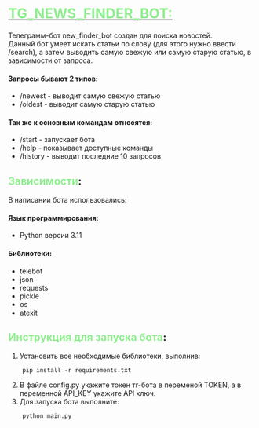 # <u><span style='color: lightgreen;'>TG_NEWS_FINDER_BOT:</span></u>

Телеграмм-бот new_finder_bot создан для поиска новостей.\
Данный бот умеет искать статьи по слову (для этого нужно ввести /search), а затем выводить самую свежую или самую старую статью, в зависимости от запроса.
#### Запросы бывают 2 типов:
- /newest - выводит самую свежую статью
- /oldest - выводит самую старую статью 
#### Так же к основным командам относятся:
- /start - запускает бота
- /help - показывает доступные команды
- /history - выводит последние 10 запросов

## <span style='color: lightgreen;'>Зависимости</span>:

В написании бота использовались:

#### Язык программирования:
- Python версии 3.11

#### Библиотеки:
- telebot 
- json 
- requests
- pickle
- os
- atexit


## <span style='color: lightgreen;'>Инструкция для запуска бота</span>:

1. Установить все необходимые библиотеки, выполнив:
````
    pip install -r requirements.txt
````
2. В файле config.py укажите токен тг-бота в переменой TOKEN, а в переменной API_KEY укажите API ключ.
3. Для запуска бота выполните: 
````
    python main.py
````